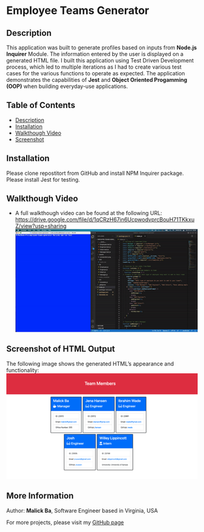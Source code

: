 # Employee Teams Generator

## Description
This application was built to generate profiles based on inputs from **Node.js Inquirer** Module. The information entered by the user is displayed on a generated HTML file. I built this application using Test Driven Development process, which led to multiple iterations as I had to create various test cases for the various functions to operate as expected. The application demonstrates the capabilities of **Jest** and **Object Oriented Progamming (OOP)** when building everyday-use applications.

## Table of Contents
- [Description](#description)
- [Installation](#installation)
- [Walkthough Video](#walkthough-video)
- [Screenshot](#screenshot-of-HTML-output)

## Installation 
Please clone repostitort from GitHub and install NPM Inquirer package. Please install Jest for testing.

## Walkthough Video
- A full walkthough video can be found at the following URL: https://drive.google.com/file/d/1qCRzH67in6UcpwodvprcBouH71TKkxuZ/view?usp=sharing
![Screenshot](assets/tutorial.gif)

## Screenshot of HTML Output
The following image shows the generated HTML’s appearance and functionality:
![Generated HTML Webpage Screenshot](./assets/screenshot.png)

## More Information
Author: **Malick Ba**, Software Engineer based in Virginia, USA

For more projects, please visit my [GitHub page](https://github.com/malickbax)
